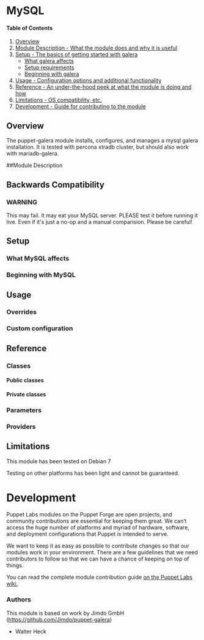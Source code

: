 


# MySQL

#### Table of Contents

1. [Overview](#overview)
2. [Module Description - What the module does and why it is useful](#module-description)
3. [Setup - The basics of getting started with galera](#setup)
    * [What galera affects](#what-mysql-affects)
    * [Setup requirements](#setup-requirements)
    * [Beginning with galera](#beginning-with-galera)
4. [Usage - Configuration options and additional functionality](#usage)
5. [Reference - An under-the-hood peek at what the module is doing and how](#reference)
5. [Limitations - OS compatibility, etc.](#limitations)
6. [Development - Guide for contributing to the module](#development)

## Overview

The puppet-galera module installs, configures, and manages a mysql galera installation. It is tested with percona xtradb cluster, but should also work with mariadb-galera.

##Module Description

<!--The MySQL module manages both the installation and configuration of MySQL as
well as extends Pupppet to allow management of MySQL resources, such as
databases, users, and grants.-->

## Backwards Compatibility

<!--This module has just undergone a very large rewrite, the original was written by .  As a result it will no
longer work with the previous classes and configuration as before.  We've
attempted to handle backwards compatibility automatically by adding a
`attempt_compatibility_mode` parameter to the main mysql class.  If you set
this to true it will attempt to map your previous parameters into the new
`mysql::server` class.
-->
### WARNING

This may fail.  It may eat your MySQL server.  PLEASE test it before running it
live.  Even if it's just a no-op and a manual comparision.  Please be careful!

## Setup

### What MySQL affects

<!--* MySQL package.
* MySQL configuration files.
* MySQL service.
-->
### Beginning with MySQL

<!--If you just want a server installing with the default options you can run
`include '::mysql::server'`.  If you need to customize options, such as the root
password or /etc/my.cnf settings then you can also include `mysql::server` and
pass in an override hash as seen below:

```puppet
class { '::mysql::server':
  root_password    => 'strongpassword',
  override_options => { 'mysqld' => { 'max_connections' => '1024' } }
}
```
-->
## Usage

<!--All interaction for the server is done via `mysql::server`.  To install the
client you use `mysql::client`, and to install bindings you can use
`mysql::bindings`.
-->
### Overrides

<!--The hash structure for overrides in `mysql::server` is as follows:

```puppet
$override_options = {
  'section' => {
    'item'             => 'thing',
  }
}
```

For items that you would traditionally represent as:

<pre>
[section]
thing
</pre>

You can just make an entry like `thing => true` in the hash.  MySQL doesn't
care if thing is alone or set to a value, it'll happily accept both.
-->
### Custom configuration

<!--To add custom mysql configuration you can drop additional files into
`/etc/mysql/conf.d/` in order to override settings or add additional ones (if you
choose not to use override_options in `mysql::server`).  This location is
hardcoded into the my.cnf template file.
-->
## Reference

### Classes

#### Public classes
<!--* `mysql::server`: Installs and configures MySQL.
* `mysql::server::account_security`: Deletes default MySQL accounts.
* `mysql::server::monitor`: Sets up a monitoring user.
* `mysql::server::mysqltuner`: Installs MySQL tuner script.
* `mysql::server::backup`: Sets up MySQL backups via cron.
* `mysql::bindings`: Installs various MySQL language bindings.
* `mysql::client`: Installs MySQL client (for non-servers).
-->
#### Private classes
<!--* `mysql::server::install`: Installs packages.
* `mysql::server::config`: Configures MYSQL.
* `mysql::server::service`: Manages service.
* `mysql::server::root_password`: Sets MySQL root password.
* `mysql::server::providers`: Creates users, grants, and databases.
* `mysql::bindings::java`: Installs Java bindings.
* `mysql::bindings::perl`: Installs Perl bindings.
* `mysql::bindings::python`: Installs Python bindings.
* `mysql::bindings::ruby`: Installs Ruby bindings.
* `mysql::client::install`:  Installs MySQL client.
-->
### Parameters

<!--####mysql::server

##### `root_password`

#### mysql::server::backup

##### `backupuser`

MySQL user to create for backing up.

##### `backuppassword`

MySQL user password for backups.-->

### Providers

<!--#### mysql_database

mysql_database can be used to create and manage databases within MySQL:

```puppet
mysql_database { 'information_schema':
  ensure  => 'present',
  charset => 'utf8',
  collate => 'utf8_swedish_ci',
}
mysql_database { 'mysql':
  ensure  => 'present',
  charset => 'latin1',
  collate => 'latin1_swedish_ci',
}
```-->

## Limitations

This module has been tested on Debian 7

Testing on other platforms has been light and cannot be guaranteed.

# Development

Puppet Labs modules on the Puppet Forge are open projects, and community
contributions are essential for keeping them great. We can’t access the
huge number of platforms and myriad of hardware, software, and deployment
configurations that Puppet is intended to serve.

We want to keep it as easy as possible to contribute changes so that our
modules work in your environment. There are a few guidelines that we need
contributors to follow so that we can have a chance of keeping on top of things.

You can read the complete module contribution guide [on the Puppet Labs wiki.](http://projects.puppetlabs.com/projects/module-site/wiki/Module_contributing)

### Authors

This module is based on work by Jimdo GmbH (https://github.com/Jimdo/puppet-galera)

* Walter Heck
